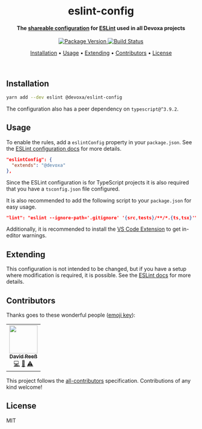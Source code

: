 <!-- Title -->
<h1 align="center">
  eslint-config
</h1>

<!-- Description -->
<h4 align="center"> 
  The <a href="https://eslint.org/docs/developer-guide/shareable-configs">shareable configuration</a>
  for <a href="https://eslint.org/">ESLint</a> used in all Devoxa projects
</h4>

<!-- Badges -->
<p align="center">
  <a href="https://www.npmjs.com/package/@devoxa/eslint-config">
    <img
      src="https://img.shields.io/npm/v/@devoxa/eslint-config?style=flat-square"
      alt="Package Version"
    />
  </a>

  <a href="https://github.com/devoxa/eslint-config/actions?query=branch%3Amaster+workflow%3A%22Continuous+Integration%22">
    <img
      src="https://img.shields.io/github/workflow/status/devoxa/eslint-config/Continuous%20Integration?style=flat-square"
      alt="Build Status"
    />
  </a>
</p>

<!-- Quicklinks -->
<p align="center">
  <a href="#installation">Installation</a> •
  <a href="#usage">Usage</a> •
  <a href="#extending">Extending</a> •
  <a href="#contributors">Contributors</a> •
  <a href="#license">License</a>
</p>

<br>

## Installation

```bash
yarn add --dev eslint @devoxa/eslint-config
```

The configuration also has a peer dependency on `typescript@^3.9.2`.

## Usage

To enable the rules, add a `eslintConfig` property in your `package.json`. See the
[ESLint configuration docs](https://eslint.org/docs/user-guide/configuring) for more details.

```json
"eslintConfig": {
  "extends": "@devoxa"
},
```

Since the ESLint configuration is for TypeScript projects it is also required that you have a
`tsconfig.json` file configured.

It is also recommended to add the following script to your `package.json` for easy usage.

```json
"lint": "eslint --ignore-path='.gitignore' '{src,tests}/**/*.{ts,tsx}'"
```

Additionally, it is recommended to install the
[VS Code Extension](https://marketplace.visualstudio.com/items?itemName=dbaeumer.vscode-eslint) to
get in-editor warnings.

## Extending

This configuration is not intended to be changed, but if you have a setup where modification is
required, it is possible. See the
[ESLint docs](https://eslint.org/docs/user-guide/configuring#extending-configuration-files) for more
details.

## Contributors

Thanks goes to these wonderful people ([emoji key](https://allcontributors.org/docs/en/emoji-key)):

<!-- ALL-CONTRIBUTORS-LIST:START - Do not remove or modify this section -->
<!-- prettier-ignore-start -->
<!-- markdownlint-disable -->
<table>
  <tr>
    <td align="center"><a href="https://www.david-reess.de"><img src="https://avatars3.githubusercontent.com/u/4615516?v=4" width="75px;" alt=""/><br /><sub><b>David Reeß</b></sub></a><br /><a href="https://github.com/devoxa/eslint-config/commits?author=queicherius" title="Code">💻</a> <a href="https://github.com/devoxa/eslint-config/commits?author=queicherius" title="Documentation">📖</a> <a href="https://github.com/devoxa/eslint-config/commits?author=queicherius" title="Tests">⚠️</a></td>
  </tr>
</table>

<!-- markdownlint-enable -->
<!-- prettier-ignore-end -->

<!-- ALL-CONTRIBUTORS-LIST:END -->

This project follows the [all-contributors](https://github.com/all-contributors/all-contributors)
specification. Contributions of any kind welcome!

## License

MIT
